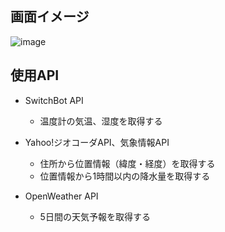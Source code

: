 ## 画面イメージ
![image](https://github.com/ManabuFujita/laravel1/assets/45511233/7387d319-46df-473f-8d37-817e4114b8ab)

## 使用API
- SwitchBot API
    - 温度計の気温、湿度を取得する

- Yahoo!ジオコーダAPI、気象情報API
    - 住所から位置情報（緯度・経度）を取得する
    - 位置情報から1時間以内の降水量を取得する

- OpenWeather API
    - 5日間の天気予報を取得する

